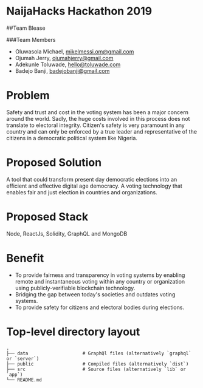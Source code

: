 # NaijaHacks Hackathon 2019

##Team Blease

###Team Members


- Oluwasola Michael, mikelmessi.om@gmail.com
- Ojumah Jerry, ojumahjerry@gmail.com
- Adekunle Toluwade, hello@toluwade.com
- Badejo Banji, badejobanji@gmail.com



# Problem
Safety and trust and cost in the voting system has been a major concern around the world. Sadly, the huge costs involved in this process does not translate to electoral integrity. Citizen's safety is very paramount in any country and can only be enforced by a true leader  and representative of the citizens in a democratic political system like Nigeria.  

# Proposed Solution

A tool that could transform present day democratic elections into an efficient and effective digital age democracy. A voting technology that enables fair and just election in countries and organizations.

# Proposed Stack

Node, ReactJs, Solidity, GraphQL and MongoDB

# Benefit

- To provide fairness and transparency in voting systems by enabling remote and instantaneous voting within any country or organization using publicly-verifiable blockchain technology.
- Bridging the gap between today's societies and outdates voting systems.
- To provide safety for citizens and electoral bodies during elections. 


# Top-level directory layout

    .
    ├── data                    # GraphQl files (alternatively `graphql` or `server`)
    ├── public                  # Compiled files (alternatively `dist`)
    ├── src                     # Source files (alternatively `lib` or `app`)
    └── README.md   
